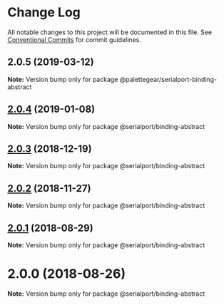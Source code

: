 # Change Log

All notable changes to this project will be documented in this file.
See [Conventional Commits](https://conventionalcommits.org) for commit guidelines.

## 2.0.5 (2019-03-12)

**Note:** Version bump only for package @palettegear/serialport-binding-abstract






## [2.0.4](https://github.com/node-serialport/node-serialport/compare/@serialport/binding-abstract@2.0.3...@serialport/binding-abstract@2.0.4) (2019-01-08)

**Note:** Version bump only for package @serialport/binding-abstract





## [2.0.3](https://github.com/node-serialport/node-serialport/compare/@serialport/binding-abstract@2.0.2...@serialport/binding-abstract@2.0.3) (2018-12-19)

**Note:** Version bump only for package @serialport/binding-abstract





## [2.0.2](https://github.com/node-serialport/node-serialport/compare/@serialport/binding-abstract@2.0.1...@serialport/binding-abstract@2.0.2) (2018-11-27)

**Note:** Version bump only for package @serialport/binding-abstract





<a name="2.0.1"></a>
## [2.0.1](https://github.com/node-serialport/node-serialport/compare/@serialport/binding-abstract@2.0.0...@serialport/binding-abstract@2.0.1) (2018-08-29)

**Note:** Version bump only for package @serialport/binding-abstract





<a name="2.0.0"></a>
# 2.0.0 (2018-08-26)

**Note:** Version bump only for package @serialport/binding-abstract
